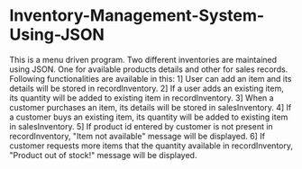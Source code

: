 # Inventory-Management-System-Using-JSON
This is a menu driven program.
Two different inventories are maintained using JSON. One for available products details and other for sales records.
Following functionalities are available in this:
1]  User can add an item and its details will be stored in recordInventory.
2]  If a user adds an existing item, its quantity will be added to existing item in recordInventory.
3]  When a customer purchases an item, its details will be stored in salesInventory.
4]  If a customer buys an existing item, its quantity will be added to existing item in salesInventory.
5]  If product id entered by customer is not present in recordInventory, "Item not available" message will be displayed.
6]  If customer requests more items that the quantity available in recordInventory, "Product out of stock!" message will be displayed.
